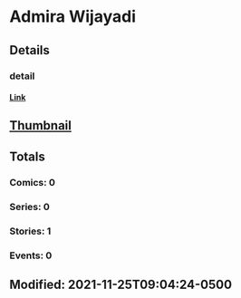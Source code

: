 # Admira  Wijayadi 
## Details
### detail
#### [Link](http://marvel.com/comics/creators/13217/admira_wijayadi?utm_campaign=apiRef&utm_source=225578a89fc76f3d20fbffda5d17a88d)
## [Thumbnail](http://i.annihil.us/u/prod/marvel/i/mg/b/40/image_not_available.jpg)
## Totals
### Comics: 0
### Series: 0
### Stories: 1
### Events: 0
## Modified: 2021-11-25T09:04:24-0500